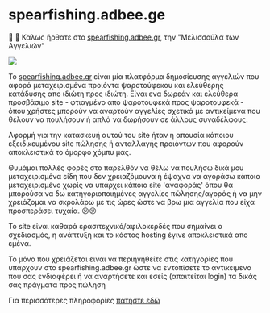 # spearfishing.adbee.ge


🌟 🌟 Καλως ήρθατε στο [spearfishing.adbee.gr](https://spearfishing.adbee.gr), την "Mελισσούλα των Aγγελιών"

![](https://pda-code.github.io/adbee-promo/images/logo.png)

To [spearfishing.adbee.gr](https://spearfishing.adbee.gr) είναι μία πλατφόρμα δημοσίευσης αγγελιών που αφορά μεταχειρισμένα προιόντα ψαροτούφεκου και ελεύθερης κατάδυσης απο ιδιώτη προς ιδιώτη. Είναι ενα δωρεάν και ελεύθερα προσβάσιμο site - φτιαγμένο απο ψαροτουφεκά προς ψαροτουφεκά - όπου χρήστες μπορούν να αναρτούν αγγελίες σχετικά με αντικείμενα που θέλουν να πουλήσουν ή απλά να δωρήσουν σε άλλους συναδέλφους.

Αφορμή για την κατασκευή αυτού του site ήταν η απουσία κάποιου εξειδικευμένου site πώλησης ή ανταλλαγής προιόντων που αφορούν αποκλειστικά το όμορφο χόμπυ μας. 

Θυμάμαι πολλές φορές στο παρελθόν να θέλω να πουλήσω δικά μου μεταχειρισμένα είδη που δεν χρειαζόμουνα ή έψαχνα να αγοράσω κάποιο μεταχειρισμένο χωρίς
να υπάρχει κάποιο site 'αναφοράς' όπου θα μπορούσα να δω κατηγοριοποιημένες αγγελίες πώλησης/αγοράς ή να μην χρειάζομαι να σκρολάρω με τις ώρες ώστε να βρω μια αγγελία που είχα προσπεράσει τυχαία. 😕😕

Το site είναι καθαρά ερασιτεχνικό/αφιλοκερδές που σημαίνει ο σχεδιασμός, η ανάπτυξη και το κόστος hosting έγινε αποκλειστικά απο εμένα.

To μόνο που χρειάζεται ειναι να περιηγηθείτε στις κατηγορίες που υπάρχουν στο spearfishing.adbee.gr ώστε να εντοπίσετε το αντικειμενο που σας ενδιαφέρει ή να αναρτήσετε και εσείς (απαιτείται login) τα δικάς σας πράγματα προς πώληση

Για περισσότερες πληροφορίες [πατήστε εδώ](https://pda-code.github.io/adbee-promo/)

